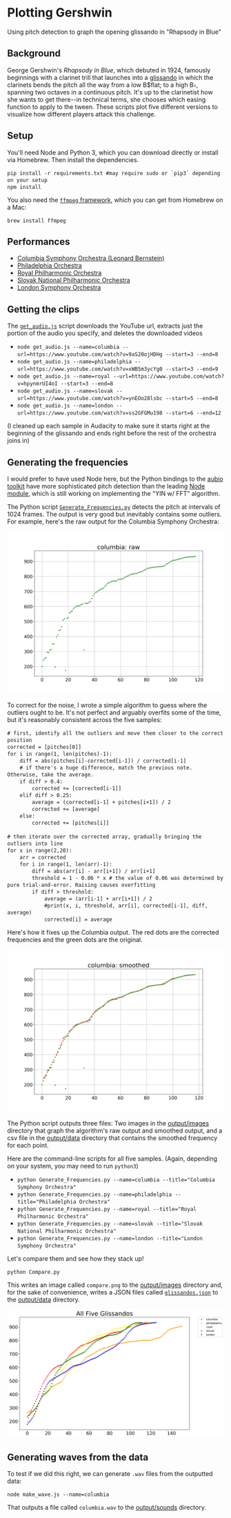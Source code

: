 # Plotting Gershwin

Using pitch detection to graph the opening glissando in "Rhapsody in Blue"

## Background 
George Gershwin's _Rhapsody in Blue_, which debuted in 1924, famously beginnings with a clarinet trill that launches into a [glissando](https://en.wikipedia.org/wiki/Glissando) in which the clarinets bends the pitch all the way from a low B$flat; to a high B&flat;, spanning two octaves in a continuous pitch. It's up to the clarinetist how she wants to get there--in technical terms, she chooses which easing function to apply to the tween. These scripts plot five different versions to visualize how different players attack this challenge.

## Setup
You'll need Node and Python 3, which you can download directly or install via Homebrew. Then install the dependencies.
	
	pip install -r requirements.txt #may require sudo or `pip3` depending on your setup
	npm install

You also need the [`ffmpeg` framework](https://www.ffmpeg.org/), which you can get from Homebrew on a Mac:

	brew install ffmpeg

## Performances

+ [Columbia Symphony Orchestra (Leonard Bernstein)](https://www.youtube.com/watch?v=9aS20ojHDHg)
+ [Philadelphia Orchestra](https://www.youtube.com/watch?v=xWB5m3ycYg0)
+ [Royal Philharmonic Orchestra](https://www.youtube.com/watch?v=hpynmrUI4oI)
+ [Slovak National Philharmonic Orchestra](https://www.youtube.com/watch?v=ynEOo28lsbc)
+ [London Symphony Orchestra](https://www.youtube.com/watch?v=ss2GFGMu198)

## Getting the clips

The [`get_audio.js`](get_audio.js) script downloads the YouTube url, extracts just the portion of the audio you specify, and deletes the downloaded videos

+ `node get_audio.js --name=columbia --url=https://www.youtube.com/watch?v=9aS20ojHDHg --start=3 --end=8`
+ `node get_audio.js --name=philadelphia --url=https://www.youtube.com/watch?v=xWB5m3ycYg0 --start=3 --end=9`
+ `node get_audio.js --name=royal --url=https://www.youtube.com/watch?v=hpynmrUI4oI --start=3 --end=8`
+ `node get_audio.js --name=slovak --url=https://www.youtube.com/watch?v=ynEOo28lsbc --start=5 --end=8`
+ `node get_audio.js --name=london --url=https://www.youtube.com/watch?v=ss2GFGMu198 --start=6 --end=12`

(I cleaned up each sample in Audacity to make sure it starts right at the beginning of the glissando and ends right before the rest of the orchestra joins in)

## Generating the frequencies

I would prefer to have used Node here, but the Python bindings to the [aubio toolkit](https://aubio.org/) have more sophisticated pitch detection than the leading [Node module](https://www.npmjs.com/package/node-pitchfinder), which is still working on implementing the "YIN w/ FFT" algorithm.

The Python script [`Generate_Frequencies.py`](Generate_Frequencies.py) detects the pitch at intervals of 1024 frames. The output is very good but inevitably contains some outliers. For example, here's the raw output for the Columbia Symphony Orchestra:

![Columbia Symphony Orchestra, Raw](./output/images/columbia_raw.png)

To correct for the noise, I wrote a simple algorithm to guess where the outliers ought to be. It's not perfect and arguably overfits some of the time, but it's reasonably consistent across the five samples:

	# first, identify all the outliers and move them closer to the correct position
	corrected = [pitches[0]]
	for i in range(1, len(pitches)-1):
	    diff = abs(pitches[i]-corrected[i-1]) / corrected[i-1]
	    # if there's a huge difference, match the previous note. Otherwise, take the average.
	    if diff > 0.4:
	        corrected += [corrected[i-1]]
	    elif diff > 0.25:
	        average = (corrected[i-1] + pitches[i+1]) / 2
	        corrected += [average]
	    else:
	        corrected += [pitches[i]]
	        
	# then iterate over the corrected array, gradually bringing the outliers into line
	for x in range(2,20):
	    arr = corrected
	    for i in range(1, len(arr)-1):
	        diff = abs(arr[i] - arr[i+1]) / arr[i+1]
	        threshold = 1 - 0.06 * x # the value of 0.06 was determined by pure trial-and-error. Raising causes overfitting
	        if diff > threshold:
	            average = (arr[i-1] + arr[i+1]) / 2
	            #print(x, i, threshold, arr[i], corrected[i-1], diff, average)
	            corrected[i] = average

Here's how it fixes up the Columbia output. The red dots are the corrected frequencies and the green dots are the original.

![Columbia Symphony Orchestra, Smoothed](./output/images/columbia_smoothed.png)

The Python script outputs three files: Two images in the [output/images](output/images) directory that graph the algorithm's raw output and smoothed output, and a csv file in the [output/data](output/data) directory that contains the smoothed frequency for each point.

Here are the command-line scripts for all five samples. (Again, depending on your system, you may need to run `python3`)

+ `python Generate_Frequencies.py --name=columbia --title="Columbia Symphony Orchestra"`
+ `python Generate_Frequencies.py --name=philadelphia --title="Philadelphia Orchestra"`
+ `python Generate_Frequencies.py --name=royal --title="Royal Philharmonic Orchestra"`
+ `python Generate_Frequencies.py --name=slovak --title="Slovak National Philharmonic Orchestra"`
+ `python Generate_Frequencies.py --name=london --title="London Symphony Orchestra"`

Let's compare them and see how they stack up!
	
	python Compare.py

This writes an image called `compare.png` to the [output/images](output/images) directory and, for the sake of convenience, writes a JSON files called [`glissandos.json`](output/data/glissandos.json) to the [output/data](output/data) directory.

![All Five Glissandos](./output/images/comparison.png)

## Generating waves from the data

To test if we did this right, we can generate `.wav` files from the outputted data:

	node make_wave.js --name=columbia

That outputs a file called `columbia.wav` to the [output/sounds](output/sounds) directory. 

